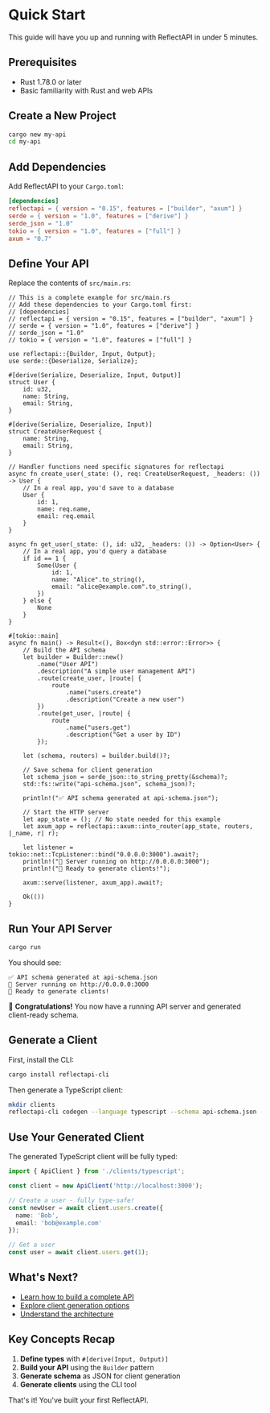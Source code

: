 # Quick Start

This guide will have you up and running with ReflectAPI in under 5 minutes.

## Prerequisites

- Rust 1.78.0 or later
- Basic familiarity with Rust and web APIs

## Create a New Project

```bash
cargo new my-api
cd my-api
```

## Add Dependencies

Add ReflectAPI to your `Cargo.toml`:

```toml
[dependencies]
reflectapi = { version = "0.15", features = ["builder", "axum"] }
serde = { version = "1.0", features = ["derive"] }
serde_json = "1.0"
tokio = { version = "1.0", features = ["full"] }
axum = "0.7"
```

## Define Your API

Replace the contents of `src/main.rs`:

```rust,ignore
// This is a complete example for src/main.rs
// Add these dependencies to your Cargo.toml first:
// [dependencies]
// reflectapi = { version = "0.15", features = ["builder", "axum"] }
// serde = { version = "1.0", features = ["derive"] }
// serde_json = "1.0"
// tokio = { version = "1.0", features = ["full"] }

use reflectapi::{Builder, Input, Output};
use serde::{Deserialize, Serialize};

#[derive(Serialize, Deserialize, Input, Output)]
struct User {
    id: u32,
    name: String,
    email: String,
}

#[derive(Serialize, Deserialize, Input)]
struct CreateUserRequest {
    name: String,
    email: String,
}

// Handler functions need specific signatures for reflectapi
async fn create_user(_state: (), req: CreateUserRequest, _headers: ()) -> User {
    // In a real app, you'd save to a database
    User { 
        id: 1, 
        name: req.name, 
        email: req.email 
    }
}

async fn get_user(_state: (), id: u32, _headers: ()) -> Option<User> {
    // In a real app, you'd query a database
    if id == 1 {
        Some(User {
            id: 1,
            name: "Alice".to_string(),
            email: "alice@example.com".to_string(),
        })
    } else {
        None
    }
}

#[tokio::main]
async fn main() -> Result<(), Box<dyn std::error::Error>> {
    // Build the API schema
    let builder = Builder::new()
        .name("User API")
        .description("A simple user management API")
        .route(create_user, |route| {
            route
                .name("users.create")
                .description("Create a new user")
        })
        .route(get_user, |route| {
            route
                .name("users.get")
                .description("Get a user by ID")
        });

    let (schema, routers) = builder.build()?;
    
    // Save schema for client generation
    let schema_json = serde_json::to_string_pretty(&schema)?;
    std::fs::write("api-schema.json", schema_json)?;
    
    println!("✅ API schema generated at api-schema.json");
    
    // Start the HTTP server
    let app_state = (); // No state needed for this example
    let axum_app = reflectapi::axum::into_router(app_state, routers, |_name, r| r);
    
    let listener = tokio::net::TcpListener::bind("0.0.0.0:3000").await?;
    println!("🚀 Server running on http://0.0.0.0:3000");
    println!("📖 Ready to generate clients!");
    
    axum::serve(listener, axum_app).await?;
    
    Ok(())
}
```

## Run Your API Server

```bash
cargo run
```

You should see:
```text
✅ API schema generated at api-schema.json
🚀 Server running on http://0.0.0.0:3000
📖 Ready to generate clients!
```

🎉 **Congratulations!** You now have a running API server and generated client-ready schema.

## Generate a Client

First, install the CLI:

```bash
cargo install reflectapi-cli
```

Then generate a TypeScript client:

```bash
mkdir clients
reflectapi-cli codegen --language typescript --schema api-schema.json --output clients/typescript
```

## Use Your Generated Client

The generated TypeScript client will be fully typed:

```typescript
import { ApiClient } from './clients/typescript';

const client = new ApiClient('http://localhost:3000');

// Create a user - fully type-safe!
const newUser = await client.users.create({
  name: 'Bob',
  email: 'bob@example.com'
});

// Get a user
const user = await client.users.get(1);
```

## What's Next?

- [Learn how to build a complete API](../tutorial/README.md)
- [Explore client generation options](../clients/README.md)
- [Understand the architecture](../architecture/README.md)

## Key Concepts Recap

1. **Define types** with `#[derive(Input, Output)]`
2. **Build your API** using the `Builder` pattern
3. **Generate schema** as JSON for client generation
4. **Generate clients** using the CLI tool

That's it! You've built your first ReflectAPI.